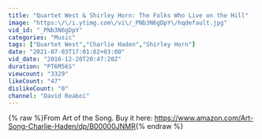 ```yaml
---
title: "Quartet West & Shirley Horn: The Folks Who Live on the Hill"
image: "https:\/\/i.ytimg.com\/vi\/_PNb3N6gDpY\/hqdefault.jpg"
vid_id: "_PNb3N6gDpY"
categories: "Music"
tags: ["Quartet West","Charlie Haden","Shirley Horn"]
date: "2021-07-03T17:01:02+03:00"
vid_date: "2016-12-20T20:47:20Z"
duration: "PT6M56S"
viewcount: "3329"
likeCount: "47"
dislikeCount: "0"
channel: "David Reaboi"
---
```

{% raw %}From Art of the Song. Buy it here: <a rel="nofollow" target="blank" href="https://www.amazon.com/Art-Song-Charlie-Haden/dp/B00000JNMR">https://www.amazon.com/Art-Song-Charlie-Haden/dp/B00000JNMR</a>{% endraw %}
